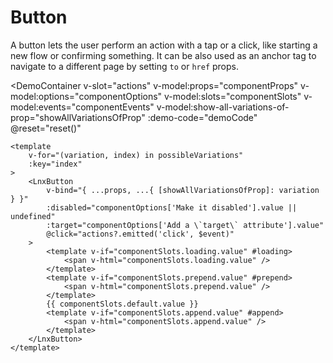 <script setup lang="ts">
import { computed, ref, watch } from 'vue';
import { getDemoCode, resetComponent } from '../../../../.vitepress/components/utils';
import { ComponentProp, ComponentSlot, ComponentEvent } from '../../../../.vitepress/components/types';
import { LnxButton } from '.'; 
import {
    ButtonVariants,
	ButtonModes,
	ButtonSizes,
	ButtonShapes,
} from './types.js'; 

const componentProps = ref<Record<string, ComponentProp>>({
    variant: {
        description: 'Applies different palette of colors',
        controlType: 'select',
        type: 'TButtonVariant',
        options: ButtonVariants,
        defaultValue: 'ButtonVariants.PRIMARY',
        value: ButtonVariants.PRIMARY,
    },
    mode: {
        description: 'Display mode. Recommended for changing the importance',
        controlType: 'select',
        type: 'TButtonMode',
        options: ButtonModes,
        defaultValue: 'ButtonModes.SOLID',
        value: ButtonModes.SOLID,
    },
    size: {
        description: 'Modifies spacing and font sizing',
        controlType: 'select',
        type: 'TButtonSizes',
        options: ButtonSizes,
        defaultValue: 'ButtonSizes.MEDIUM',
        value: ButtonSizes.MEDIUM,
    },
    shape: {
        description: 'Reimagines how it\'s built',
        controlType: 'select',
        type: 'TButtonShapes',
        options: ButtonShapes,
        defaultValue: 'ButtonShapes.NORMAL',
        value: ButtonShapes.NORMAL,
    },
    href: {
        description: 'Converts the button in an anchor tag with the given URL',
        controlType: 'input',
        type: 'string',
        defaultValue: 'undefined',
        value: undefined,
    },
    to: {
        description: 'Converts the button in a router-link with the given route. If `href` is set, this is ignored.',
        controlType: 'input',
        type: 'string | object',
        defaultValue: 'undefined',
        value: undefined,
    },
    isLoading: {
        description: 'When loading, it is disabled and shows a different content',
        controlType: 'switch',
        type: 'boolean',
        defaultValue: 'false',
        value: false,
    },
    isBlock: {
        description: 'Indicates if the button should take the full width of its parent',
        controlType: 'switch',
        type: 'boolean',
        defaultValue: 'false',
        value: false,
    },
});

const showAllVariationsOfProp = defineModel<string>('showAllVariationsOfProp', { default: '' });
const possibleVariations = ref<any[]>([true]);
watch(showAllVariationsOfProp, (newVal) => {
    const affectedProp = componentProps.value[newVal];

    if (affectedProp?.controlType === 'select') {
        if(Array.isArray(affectedProp.options)) {
            possibleVariations.value = affectedProp.options;
            return;
        }
        possibleVariations.value = Object.values(affectedProp.options);
        return;
    }

    if(affectedProp?.controlType === 'switch') {
        possibleVariations.value = [true, false];
        return;
    }

    possibleVariations.value = [true];
});

const props = computed(() => {
    return Object.entries(componentProps.value).reduce((acc, [key, value]) => {
        acc[key] = value.value;
        return acc;
    }, {});
});

const componentOptions = ref<Record<string, ComponentProp>>({
    'Make it disabled': {
        description: 'Native HTML attribute to disable the button',
        controlType: 'switch',
        type: 'boolean',
        defaultValue: false,
        value: false,
    },
    'Add a `target` attribute': {
        description: 'Only works if `href` prop is set. Native HTML attribute to define where the link should open',
        controlType: 'input',
        type: 'string',
        defaultValue: 'undefined',
        value: undefined,
    },
});

const componentSlots = ref<Record<string, ComponentSlot>>({
    default: {
        description: 'Actual content of the button',
        value: 'Click me!',
        initialValue: 'Click me!',
    },
    loading: {
        description: 'Displayed content when the button is loading',
        value: '',
    },
    prepend: {
        description: 'Icon that should be prepended before to the content',
        value: '',
    },
    append: {
        description: 'Icon that should be appended after to the content',
        value: '',
    },
});

const componentEvents = ref<Record<string, ComponentEvent>>({
    click: {
        description: 'Emitted when the button is clicked',
        type: { name: 'PointerEvent', link: 'https://developer.mozilla.org/en-US/docs/Web/API/PointerEvent' },
        isNative: true,
    }
});

const configurableOptions = computed<Record<string, ComponentProps>>(() => ({
    disabled: {
        defaultValue: false,
        value: componentOptions.value['Make it disabled'].value,
    },
    target: {
        defaultValue: 'undefined',
        value: componentOptions.value['Add a `target` attribute'].value,
    },
}));
const demoCode = computed(() => getDemoCode({
    componentName: 'LnxButton',
    props: { ...componentProps.value, ...configurableOptions.value },
    checkDefault: (defaultValue, value) => eval(defaultValue) !== value,
    options: componentOptions.value,
    slots: componentSlots.value,
    listeners: componentEvents.value,
}));

function reset() {
    resetComponent({
        props: componentProps.value,
        options: componentOptions.value,
        slots: componentSlots.value,
        evalDefaultValue: (defaultvalue) => eval(defaultvalue),
    });
}
</script>

# Button

A button lets the user perform an action with a tap or a click, like starting a new flow or confirming something. It can be also used as an anchor tag to navigate to a different page by setting `to` or `href` props.

<DemoContainer
    v-slot="actions"
    v-model:props="componentProps"
    v-model:options="componentOptions"
    v-model:slots="componentSlots"
    v-model:events="componentEvents"
    v-model:show-all-variations-of-prop="showAllVariationsOfProp"
    :demo-code="demoCode"
    @reset="reset()"
>
    <template
        v-for="(variation, index) in possibleVariations"
        :key="index"
    >
        <LnxButton
            v-bind="{ ...props, ...{ [showAllVariationsOfProp]: variation } }"
            :disabled="componentOptions['Make it disabled'].value || undefined"
            :target="componentOptions['Add a \`target\` attribute'].value"
            @click="actions?.emitted('click', $event)"
        >
            <template v-if="componentSlots.loading.value" #loading>
                <span v-html="componentSlots.loading.value" />
            </template>
            <template v-if="componentSlots.prepend.value" #prepend>
                <span v-html="componentSlots.prepend.value" />
            </template>
            {{ componentSlots.default.value }}
            <template v-if="componentSlots.append.value" #append>
                <span v-html="componentSlots.append.value" />   
            </template>
        </LnxButton>
    </template>
</DemoContainer>